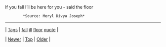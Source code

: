 <!--
title: If you fall I&rsquo;ll be here for you - said the floor
date: 2020-06-28T15:27:00.390Z
tags: fall, ill, floor, quote
-->




If you fall I&rsquo;ll be here for you - said the floor

            *Source: Meryl Divya Joseph*

<!--BOTTOM-POST-NAVIGATION-->
---

| [Tags](tags.md) | [fall](tag-fall.md) [ill](tag-ill.md) [floor](tag-floor.md) [quote](tag-quote.md) |

| [Newer](99641002932.md) | [Top](index.md) | [Older](99761650364.md) |